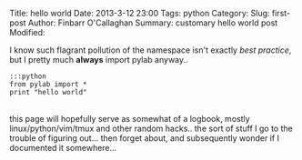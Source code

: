 Title: hello world
Date: 2013-3-12 23:00
Tags: python
Category: 
Slug: first-post
Author: Finbarr O'Callaghan
Summary: customary hello world post
Modified:

I know such flagrant pollution of the namespace isn't exactly *best practice*,
but I pretty much **always** import pylab anyway.. 

    :::python
    from pylab import *
    print "hello world"

<br />
this page will hopefully serve as somewhat of a logbook, mostly
linux/python/vim/tmux and other random hacks.. the sort of stuff I go to
the trouble of figuring out... then forget about, and subsequently wonder
if I documented it somewhere...
